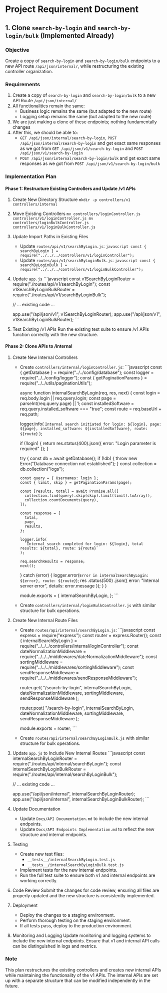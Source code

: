 # Project Requirement Document

## 1. Clone `search-by-login` and `search-by-login/bulk` (Implemented Already)

### Objective

Create a copy of `search-by-login` and `search-by-login/bulk` endpoints to a new API route `/api/json/internal/`, while restructuring the existing controller organization.

### Requirements

1. Create a copy of `search-by-login` and `search-by-login/bulk` to a new API Route `/api/json/internal/`
2. All functionalities remain the same:
   - Business logic remains the same (but adapted to the new route)
   - Logging setup remains the same (but adapted to the new route)
3. We are just making a clone of these endpoints; nothing fundamentally changes
4. After this, we should be able to:
   - `GET /api/json/internal/search-by-login`, `POST /api/json/internal/search-by-login` and get exact same responses as we got from `GET /api/json/v1/search-by-login` and `POST /api/json/v1/search-by-login`
   - `POST /api/json/internal/search-by-login/bulk` and get exact same responses as we got from `POST /api/json/v1/search-by-login/bulk`

### Implementation Plan

#### Phase 1: Restructure Existing Controllers and Update /v1 APIs

1. Create New Directory Structure `mkdir -p controllers/v1 controllers/internal  `

2. Move Existing Controllers `mv controllers/loginController.js controllers/v1/loginController.js
mv controllers/loginBulkController.js controllers/v1/loginBulkController.js  `

3. Update Import Paths in Existing Files

   - Update `routes/api/v1/searchByLogin.js`: `javascript
const { searchByLogin } = require("../../../controllers/v1/loginController");     `
   - Update `routes/api/v1/searchByLoginBulk.js`: `javascript
const { searchByLoginBulk } = require("../../../controllers/v1/loginBulkController");     `

4. Update `app.js` ```javascript
   const v1SearchByLoginRouter = require("./routes/api/v1/searchByLogin");
   const v1SearchByLoginBulkRouter = require("./routes/api/v1/searchByLoginBulk");

   // ... existing code ...

   app.use("/api/json/v1", v1SearchByLoginRouter);
   app.use("/api/json/v1", v1SearchByLoginBulkRouter); ```

5. Test Existing /v1 APIs
   Run the existing test suite to ensure /v1 APIs function correctly with the new structure.

#### Phase 2: Clone APIs to /internal

1.  Create New Internal Controllers

    - Create `controllers/internal/loginController.js`: ```javascript
      const { getDatabase } = require("../../config/database");
      const logger = require("../../config/logger");
      const { getPaginationParams } = require("../../utils/paginationUtils");

      async function internalSearchByLogin(req, res, next) {
      const login = req.body.login || req.query.login;
      const page = parseInt(req.query.page) || 1;
      const installedSoftware = req.query.installed_software === "true";
      const route = req.baseUrl + req.path;

      logger.info(
      `Internal search initiated for login: ${login}, page: ${page}, installed_software: ${installedSoftware}, route: ${route}`
      );

      if (!login) {
      return res.status(400).json({ error: "Login parameter is required" });
      }

      try {
      const db = await getDatabase();
      if (!db) {
      throw new Error("Database connection not established");
      }
      const collection = db.collection("logs");

          const query = { Usernames: login };
          const { limit, skip } = getPaginationParams(page);

          const [results, total] = await Promise.all([
            collection.find(query).skip(skip).limit(limit).toArray(),
            collection.countDocuments(query),
          ]);

          const response = {
            total,
            page,
            results,
          };

          logger.info(
            `Internal search completed for login: ${login}, total results: ${total}, route: ${route}`
          );

          req.searchResults = response;
          next();

      } catch (error) {
      logger.error(`Error in internalSearchByLogin: ${error}, route: ${route}`);
      res
      .status(500)
      .json({ error: "Internal server error", details: error.message });
      }
      }

      module.exports = {
      internalSearchByLogin,
      }; ```

    - Create `controllers/internal/loginBulkController.js` with similar structure for bulk operations.

2.  Create New Internal Route Files

    - Create `routes/api/internal/searchByLogin.js`: ```javascript
      const express = require("express");
      const router = express.Router();
      const { internalSearchByLogin } = require("../../../controllers/internal/loginController");
      const dateNormalizationMiddleware = require("../../../middlewares/dateNormalizationMiddleware");
      const sortingMiddleware = require("../../../middlewares/sortingMiddleware");
      const sendResponseMiddleware = require("../../../middlewares/sendResponseMiddleware");

      router.get(
      "/search-by-login",
      internalSearchByLogin,
      dateNormalizationMiddleware,
      sortingMiddleware,
      sendResponseMiddleware
      );

      router.post(
      "/search-by-login",
      internalSearchByLogin,
      dateNormalizationMiddleware,
      sortingMiddleware,
      sendResponseMiddleware
      );

      module.exports = router; ```

    - Create `routes/api/internal/searchByLoginBulk.js` with similar structure for bulk operations.

3.  Update `app.js` to Include New Internal Routes ```javascript
    const internalSearchByLoginRouter = require("./routes/api/internal/searchByLogin");
    const internalSearchByLoginBulkRouter = require("./routes/api/internal/searchByLoginBulk");

    // ... existing code ...

    app.use("/api/json/internal", internalSearchByLoginRouter);
    app.use("/api/json/internal", internalSearchByLoginBulkRouter); ```

4.  Update Documentation

    - Update `Docs/API Documentation.md` to include the new internal endpoints.
    - Update `Docs/API Endpoints Implementation.md` to reflect the new structure and internal endpoints.

5.  Testing

    - Create new test files:
      - `__tests__/internalSearchByLogin.test.js`
      - `__tests__/internalSearchByLoginBulk.test.js`
    - Implement tests for the new internal endpoints.
    - Run the full test suite to ensure both v1 and internal endpoints are working correctly.

6.  Code Review
    Submit the changes for code review, ensuring all files are properly updated and the new structure is consistently implemented.

7.  Deployment

    - Deploy the changes to a staging environment.
    - Perform thorough testing on the staging environment.
    - If all tests pass, deploy to the production environment.

8.  Monitoring and Logging
    Update monitoring and logging systems to include the new internal endpoints. Ensure that v1 and internal API calls can be distinguished in logs and metrics.

### Note

This plan restructures the existing controllers and creates new internal APIs while maintaining the functionality of the v1 APIs. The internal APIs are set up with a separate structure that can be modified independently in the future.
